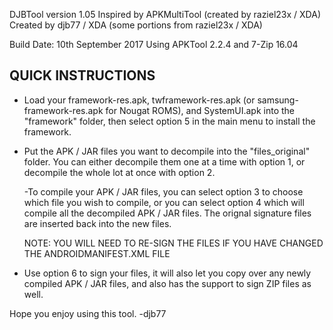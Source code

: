 DJBTool version 1.05
Inspired by APKMultiTool (created by raziel23x / XDA)
Created by djb77 / XDA (some portions from raziel23x / XDA)

Build Date: 10th September 2017
Using APKTool 2.2.4 and 7-Zip 16.04

QUICK INSTRUCTIONS
------------------
- Load your framework-res.apk, twframework-res.apk (or
  samsung-framework-res.apk for Nougat ROMS), and 
  SystemUI.apk into the "framework" folder, then select 
  option 5 in the main menu to install the framework.
  
- Put the APK / JAR files you want to decompile into the 
  "files_original" folder. You can either decompile them one
  at a time with option 1, or decompile the whole lot at
  once with option 2.
  
  -To compile your APK / JAR files, you can select option 3
   to choose which file you wish to compile, or you can 
   select option 4 which will compile all the decompiled
   APK / JAR files. The orignal signature files are inserted
   back into the new files. 
   
   NOTE: YOU WILL NEED TO RE-SIGN THE FILES IF YOU HAVE
   CHANGED THE ANDROIDMANIFEST.XML FILE
   
- Use option 6 to sign your files, it will also let you copy
  over any newly compiled APK / JAR files, and also has the
  support to sign ZIP files as well.

Hope you enjoy using this tool.                       -djb77

